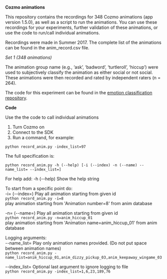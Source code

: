**Cozmo animations**

This repository contains the recordings for 348 Cozmo animations (app version 1.5.0), as well as a script to run the animations. You can use these recordings for your experiments, further validation of these animations, or use the code to run/call individual animations.

Recordings were made in Summer 2017. The complete list of the animations can be found in the anim_record.csv file. 

*Set 1 (348 animations)*

The animation group name (e.g., ‘ask’, ‘badword’, ‘turtleroll’, ‘hiccup’) were used to subjectively classify the animation as either social or not social. These animations were then recorded and rated by independent raters (n = 264). 

The code for this experiment can be found in the [emotion classification repository](https://github.com/cozmo4hri/emotion-classification/).

**Code**

Use the the code to call individual animations
1.	Turn Cozmo on
2.	Connect to the SDK
3.	Run a command, for example:

```python record_anim.py -index_list=97```

The full specification is:

```python record_anim.py -h (--help) [-i (--index) -n (--name) --name_list= --index_list=]```

For help add:
-h (--help)           Show the help string
                
To start from a specific point do:  
-i= (--index=)      Play all animation starting from given id  
```python record_anim.py -i=8```  
play animation starting from 'Animation number=8' from anim database  
                
-n= (--name=)       Play all animation starting from given id  
```python record_anim.py -n=anim_hiccup_01```  
play animation starting from 'Animation name=anim_hiccup_01' from anim database  

Logging arguments:  
--name_list=        Play only animation names provided. (Do not put space between animation names)   
```python record_anim.py -name_list=anim_hiccup_01,anim_dizzy_pickup_03,anim_keepaway_wingame_03```   

--index_list=       Optional last argument to ignore logging to file  
```python record_anim.py -index_list=1,6,23,189,76```  
